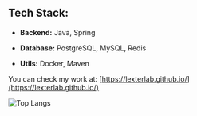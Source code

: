 ## Tech Stack: 

+ <b>Backend:</b> Java, Spring

+ <b>Database:</b> PostgreSQL, MySQL, Redis

+ <b>Utils:</b> Docker, Maven

You can check my work at: [https://lexterlab.github.io/](https://lexterlab.github.io/)

![Top Langs](https://github-readme-stats.vercel.app/api/top-langs/?username=LexterLab&size_weight=0.5&count_weight=0.5&theme=dracula&layout=compact&hide=Batchfile,CMake,CSS,HTML,Dockerfile)
<!--
**aparpEdu/aparpEdu** is a ✨ _special_ ✨ repository because its `README.md` (this file) appears on your GitHub profile.

Here are some ideas to get you started:

- 🔭 I’m currently working on ...
- 🌱 I’m currently learning ...
- 👯 I’m looking to collaborate on ...
- 🤔 I’m looking for help with ...
- 💬 Ask me about ...
- 📫 How to reach me: ...
- 😄 Pronouns: ...
- ⚡ Fun fact: ...
-->
